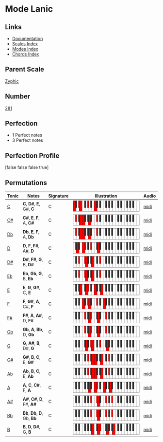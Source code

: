 # Mode Lanic

## Links

- [Documentation](index.md)
- [Scales Index](Scales.md)
- [Modes Index](Modes.md)
- [Chords Index](Chords.md)

## Parent Scale

[Zyphic](ScaleZyphic.md)

## Number

[281](https://ianring.com/musictheory/scales/281)

## Perfection

- 1 Perfect notes
- 3 Perfect notes

## Perfection Profile

[false false false true]

## Permutations

| Tonic | Notes | Signature | Illustration | Audio |
|-------|-------|-----------|--------------|-------|
| [C](ModeCNaturalLanic.md) | **C**, **D#**, **E**, G#, **C** | C | ![CNaturalLanic](ModeCNaturalLanic.png) | [midi](https://github.com/edipermadi/music/blob/main/docs/ModeCNaturalLanic.mid?raw=true) |
| [C#](ModeCSharpLanic.md) | **C#**, **E**, **F**, A, **C#** | C | ![CSharpLanic](ModeCSharpLanic.png) | [midi](https://github.com/edipermadi/music/blob/main/docs/ModeCSharpLanic.mid?raw=true) |
| [Db](ModeDFlatLanic.md) | **Db**, **E**, **F**, A, **Db** | C | ![DFlatLanic](ModeDFlatLanic.png) | [midi](https://github.com/edipermadi/music/blob/main/docs/ModeDFlatLanic.mid?raw=true) |
| [D](ModeDNaturalLanic.md) | **D**, **F**, **F#**, A#, **D** | C | ![DNaturalLanic](ModeDNaturalLanic.png) | [midi](https://github.com/edipermadi/music/blob/main/docs/ModeDNaturalLanic.mid?raw=true) |
| [D#](ModeDSharpLanic.md) | **D#**, **F#**, **G**, B, **D#** | C | ![DSharpLanic](ModeDSharpLanic.png) | [midi](https://github.com/edipermadi/music/blob/main/docs/ModeDSharpLanic.mid?raw=true) |
| [Eb](ModeEFlatLanic.md) | **Eb**, **Gb**, **G**, B, **Eb** | C | ![EFlatLanic](ModeEFlatLanic.png) | [midi](https://github.com/edipermadi/music/blob/main/docs/ModeEFlatLanic.mid?raw=true) |
| [E](ModeENaturalLanic.md) | **E**, **G**, **G#**, C, **E** | C | ![ENaturalLanic](ModeENaturalLanic.png) | [midi](https://github.com/edipermadi/music/blob/main/docs/ModeENaturalLanic.mid?raw=true) |
| [F](ModeFNaturalLanic.md) | **F**, **G#**, **A**, C#, **F** | C | ![FNaturalLanic](ModeFNaturalLanic.png) | [midi](https://github.com/edipermadi/music/blob/main/docs/ModeFNaturalLanic.mid?raw=true) |
| [F#](ModeFSharpLanic.md) | **F#**, **A**, **A#**, D, **F#** | C | ![FSharpLanic](ModeFSharpLanic.png) | [midi](https://github.com/edipermadi/music/blob/main/docs/ModeFSharpLanic.mid?raw=true) |
| [Gb](ModeGFlatLanic.md) | **Gb**, **A**, **Bb**, D, **Gb** | C | ![GFlatLanic](ModeGFlatLanic.png) | [midi](https://github.com/edipermadi/music/blob/main/docs/ModeGFlatLanic.mid?raw=true) |
| [G](ModeGNaturalLanic.md) | **G**, **A#**, **B**, D#, **G** | C | ![GNaturalLanic](ModeGNaturalLanic.png) | [midi](https://github.com/edipermadi/music/blob/main/docs/ModeGNaturalLanic.mid?raw=true) |
| [G#](ModeGSharpLanic.md) | **G#**, **B**, **C**, E, **G#** | C | ![GSharpLanic](ModeGSharpLanic.png) | [midi](https://github.com/edipermadi/music/blob/main/docs/ModeGSharpLanic.mid?raw=true) |
| [Ab](ModeAFlatLanic.md) | **Ab**, **B**, **C**, E, **Ab** | C | ![AFlatLanic](ModeAFlatLanic.png) | [midi](https://github.com/edipermadi/music/blob/main/docs/ModeAFlatLanic.mid?raw=true) |
| [A](ModeANaturalLanic.md) | **A**, **C**, **C#**, F, **A** | C | ![ANaturalLanic](ModeANaturalLanic.png) | [midi](https://github.com/edipermadi/music/blob/main/docs/ModeANaturalLanic.mid?raw=true) |
| [A#](ModeASharpLanic.md) | **A#**, **C#**, **D**, F#, **A#** | C | ![ASharpLanic](ModeASharpLanic.png) | [midi](https://github.com/edipermadi/music/blob/main/docs/ModeASharpLanic.mid?raw=true) |
| [Bb](ModeBFlatLanic.md) | **Bb**, **Db**, **D**, Gb, **Bb** | C | ![BFlatLanic](ModeBFlatLanic.png) | [midi](https://github.com/edipermadi/music/blob/main/docs/ModeBFlatLanic.mid?raw=true) |
| [B](ModeBNaturalLanic.md) | **B**, **D**, **D#**, G, **B** | C | ![BNaturalLanic](ModeBNaturalLanic.png) | [midi](https://github.com/edipermadi/music/blob/main/docs/ModeBNaturalLanic.mid?raw=true) |
